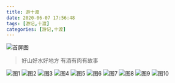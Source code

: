 ```yaml
---
title: 游十渡
date: 2020-06-07 17:56:48
tags: [游记,十渡]
categories: [游记,十渡]
---
```


![首屏图](https://s1.ax1x.com/2020/07/17/Uy0abn.jpg)

<!-- more -->

> 好山好水好地方 有酒有肉有故事

![图1](https://s1.ax1x.com/2020/07/17/UydLSe.jpg)
![图2](https://s1.ax1x.com/2020/07/17/UydXyd.jpg)
![图3](https://s1.ax1x.com/2020/07/17/UydbWD.jpg)
![图4](https://s1.ax1x.com/2020/07/17/Uydoo6.jpg)
![图5](https://s1.ax1x.com/2020/07/17/UydHJO.jpg)
![图6](https://s1.ax1x.com/2020/07/17/Uydzwt.jpg)
![图7](https://s1.ax1x.com/2020/07/17/UydxeI.jpg)
![图8](https://s1.ax1x.com/2020/07/17/UydjOA.jpg)
![图9](https://s1.ax1x.com/2020/07/17/UywSTP.jpg)
![图10](https://s1.ax1x.com/2020/07/17/Uyd7FK.jpg)

